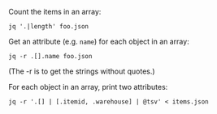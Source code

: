 Count the items in an array:

    jq '.|length' foo.json

Get an attribute (e.g. `name`) for each object in an array:

    jq -r .[].name foo.json

(The -r is to get the strings without quotes.)

For each object in an array, print two attributes:

    jq -r '.[] | [.itemid, .warehouse] | @tsv' < items.json 

